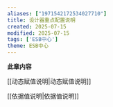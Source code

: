 ```yaml
---
aliases: ["1971542172534027710"]
title: 设计器重点配置说明
created: 2025-07-15
modified: 2025-07-15
tags: ['ESB中心']
theme: ESB中心
---
```


**此章内容**

[[动态赋值说明|动态赋值说明]]

[[依据值说明|依据值说明]]